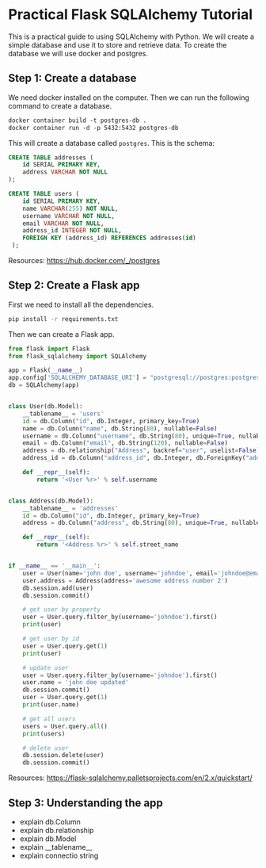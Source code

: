 # Practical Flask SQLAlchemy Tutorial

This is a practical guide to using SQLAlchemy with Python. 
We will create a simple database and use it to store and retrieve data.
To create the database we will use docker and postgres.

## Step 1: Create a database

We need docker installed on the computer. Then we can run the following command to create a database.

```dockerfile
docker container build -t postgres-db .
docker container run -d -p 5432:5432 postgres-db
```

This will create a database called `postgres`. This is the schema:

```sql
CREATE TABLE addresses (
    id SERIAL PRIMARY KEY,
    address VARCHAR NOT NULL
);

CREATE TABLE users (
    id SERIAL PRIMARY KEY,
    name VARCHAR(255) NOT NULL,
    username VARCHAR NOT NULL,
    email VARCHAR NOT NULL,
    address_id INTEGER NOT NULL,
    FOREIGN KEY (address_id) REFERENCES addresses(id)
 );
```

Resources: https://hub.docker.com/_/postgres
## Step 2: Create a Flask app

First we need to install all the dependencies.

```bash
pip install -r requirements.txt
```

Then we can create a Flask app.

```python
from flask import Flask
from flask_sqlalchemy import SQLAlchemy

app = Flask(__name__)
app.config['SQLALCHEMY_DATABASE_URI'] = "postgresql://postgres:postgres@localhost:5432/postgres"
db = SQLAlchemy(app)


class User(db.Model):
    __tablename__ = 'users'
    id = db.Column("id", db.Integer, primary_key=True)
    name = db.Column("name", db.String(80), nullable=False)
    username = db.Column("username", db.String(80), unique=True, nullable=False)
    email = db.Column("email", db.String(120), nullable=False)
    address = db.relationship("Address", backref="user", uselist=False)
    address_id = db.Column("address_id", db.Integer, db.ForeignKey("addresses.id"))

    def __repr__(self):
        return '<User %r>' % self.username


class Address(db.Model):
    __tablename__ = 'addresses'
    id = db.Column("id", db.Integer, primary_key=True)
    address = db.Column("address", db.String(80), unique=True, nullable=False)

    def __repr__(self):
        return '<Address %r>' % self.street_name


if __name__ == '__main__':
    user = User(name='john doe', username='johndoe', email='johndoe@email.com')
    user.address = Address(address='awesome address number 2')
    db.session.add(user)
    db.session.commit()

    # get user by property
    user = User.query.filter_by(username='johndoe').first()
    print(user)

    # get user by id
    user = User.query.get(1)
    print(user)

    # update user
    user = User.query.filter_by(username='johndoe').first()
    user.name = 'john doe updated'
    db.session.commit()
    user = User.query.get(1)
    print(user.name)

    # get all users
    users = User.query.all()
    print(users)

    # delete user
    db.session.delete(user)
    db.session.commit()
```

Resources: https://flask-sqlalchemy.palletsprojects.com/en/2.x/quickstart/

## Step 3: Understanding the app

- explain db.Column
- explain db.relationship
- explain db.Model
- explain \_\_tablename\_\_
- explain connectio string

